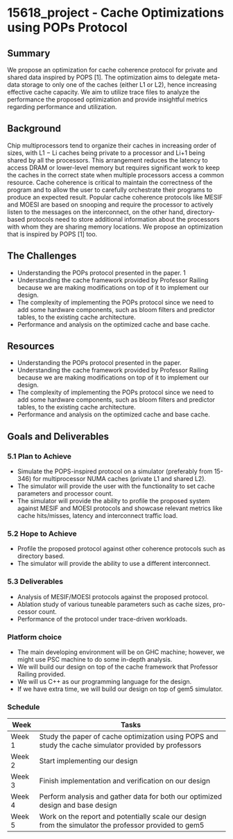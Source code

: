 # 15618_project - Cache Optimizations using POPs Protocol

## Summary
We propose an optimization for cache coherence protocol for private and shared data inspired by POPS [1]. The optimization aims to delegate meta-data storage to only one of the caches (either L1 or L2), hence increasing effective cache capacity. We aim to utilize trace files to analyze the performance the proposed optimization and provide insightful metrics regarding performance and utilization.
## Background
Chip multiprocessors tend to organize their caches in increasing order of sizes,
with L1 − Li caches being private to a processor and Li+1 being shared by all
the processors. This arrangement reduces the latency to access DRAM or lower-level memory but requires significant work to keep the caches in the correct
state when multiple processors access a common resource. Cache coherence is
critical to maintain the correctness of the program and to allow the user to
carefully orchestrate their programs to produce an expected result. Popular
cache coherence protocols like MESIF and MOESI are based on snooping and
require the processor to actively listen to the messages on the interconnect, on
the other hand, directory-based protocols need to store additional information
about the processors with whom they are sharing memory locations. We propose
an optimization that is inspired by POPS [1] too.
## The Challenges
* Understanding the POPs protocol presented in the paper.
1
* Understanding the cache framework provided by Professor Railing because
we are making modifications on top of it to implement our design.
* The complexity of implementing the POPs protocol since we need to add
some hardware components, such as bloom filters and predictor tables, to
the existing cache architecture.
* Performance and analysis on the optimized cache and base cache.
## Resources
* Understanding the POPs protocol presented in the paper.
* Understanding the cache framework provided by Professor Railing because
we are making modifications on top of it to implement our design.
* The complexity of implementing the POPs protocol since we need to add
some hardware components, such as bloom filters and predictor tables, to
the existing cache architecture.
* Performance and analysis on the optimized cache and base cache.
## Goals and Deliverables
### 5.1 Plan to Achieve
* Simulate the POPS-inspired protocol on a simulator (preferably from 15-346) for multiprocessor NUMA caches (private L1 and shared L2).
* The simulator will provide the user with the functionality to set cache
parameters and processor count.
* The simulator will provide the ability to profile the proposed system
against MESIF and MOESI protocols and showcase relevant metrics like
cache hits/misses, latency and interconnect traffic load.
### 5.2 Hope to Achieve
* Profile the proposed protocol against other coherence protocols such as
directory based.
* The simulator will provide the ability to use a different interconnect.
### 5.3 Deliverables
* Analysis of MESIF/MOESI protocols against the proposed protocol.
* Ablation study of various tuneable parameters such as cache sizes, pro-
cessor count.
* Performance of the protocol under trace-driven workloads.
### Platform choice
* The main developing environment will be on GHC machine; however, we
might use PSC machine to do some in-depth analysis.
* We will build our design on top of the cache framework that Professor
Railing provided.
* We will us C++ as our programming language for the design.
* If we have extra time, we will build our design on top of gem5 simulator.
### Schedule 
| Week   | Tasks |
|--------|-------|
| Week 1 | Study the paper of cache optimization using POPS and study the cache simulator provided by professors |
| Week 2 | Start implementing our design |
| Week 3 | Finish implementation and verification on our design |
| Week 4 | Perform analysis and gather data for both our optimized design and base design |
| Week 5 | Work on the report and potentially scale our design from the simulator the professor provided to gem5 |


